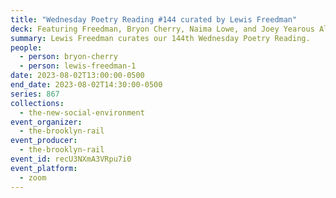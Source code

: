 ```yaml
---
title: "Wednesday Poetry Reading #144 curated by Lewis Freedman"
deck: Featuring Freedman, Bryon Cherry, Naima Lowe, and Joey Yearous Algozin
summary: Lewis Freedman curates our 144th Wednesday Poetry Reading.
people:
  - person: bryon-cherry
  - person: lewis-freedman-1
date: 2023-08-02T13:00:00-0500
end_date: 2023-08-02T14:30:00-0500
series: 867
collections:
  - the-new-social-environment
event_organizer:
  - the-brooklyn-rail
event_producer:
  - the-brooklyn-rail
event_id: recU3NXmA3VRpu7i0
event_platform:
  - zoom
---
```

